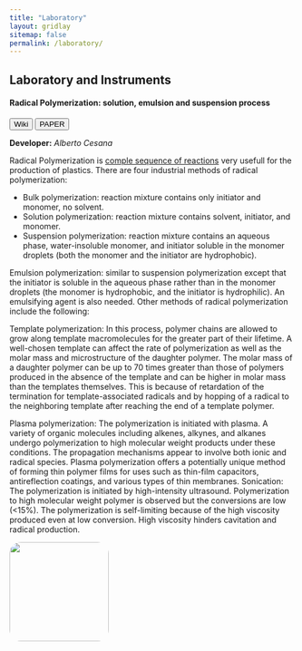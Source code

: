 ```yaml
---
title: "Laboratory"
layout: gridlay
sitemap: false
permalink: /laboratory/
---
```


<style>
img{
  border-radius: 10px;
}
iframe {
  width: 175px;
  display: inline;
  vertical-align:middle;
  <!-- margin-bottom:5px; -->
  <!-- margin-left:5px; -->
  <!-- border: 1px solid red; -->
}
.col-md-3 {
  margin:0;
  padding:0;
  margin-top:10px;
  margin-bottom:10px;
  display:block;
  overflow:hidden;
  text-align:center;
  display: table-cell;
  height: auto;
  float: none;
  background:white;
  border-radius:20px;
  <!-- border: 1px solid black; -->
}
</style>

## Laboratory and Instruments

<div class="jumbotron">
<div class="row align-items-end">
<div class="col-md-9 col-sm-12">
<h4><b>Radical Polymerization: solution, emulsion and suspension process</b></h4>
<a href="https://en.wikipedia.org/wiki/Radical_polymerization" target="_blank"><button class="btn btn-primary btn-sm">Wiki</button></a>
<a href="" target="_blank"><button class="btn btn-danger btn-sm">PAPER</button></a> 

<b>Developer:</b>
<i>  Alberto Cesana</i>

Radical Polymerization is <a href="https://www.youtube.com/watch?v=HpPHN7fcLHI" target="_blank"> comple sequence of reactions</a> very usefull for the production of 
plastics.
There are four industrial methods of radical polymerization:

* Bulk polymerization: reaction mixture contains only initiator and monomer, no solvent.
* Solution polymerization: reaction mixture contains solvent, initiator, and monomer.
* Suspension polymerization: reaction mixture contains an aqueous phase, water-insoluble monomer, and initiator soluble in the monomer droplets (both the monomer and the initiator are hydrophobic).

Emulsion polymerization: similar to suspension polymerization except that the initiator is soluble in the aqueous phase rather than in the monomer droplets (the monomer is hydrophobic, and the initiator is hydrophilic). An emulsifying agent is also needed.
Other methods of radical polymerization include the following:

Template polymerization: In this process, polymer chains are allowed to grow along template macromolecules for the greater part of their lifetime. A well-chosen template can affect the rate of polymerization as well as the molar mass and microstructure of the daughter polymer. The molar mass of a daughter polymer can be up to 70 times greater than those of polymers produced in the absence of the template and can be higher in molar mass than the templates themselves. This is because of retardation of the termination for template-associated radicals and by hopping of a radical to the neighboring template after reaching the end of a template polymer.

Plasma polymerization: The polymerization is initiated with plasma. A variety of organic molecules including alkenes, alkynes, and alkanes undergo polymerization to high molecular weight products under these conditions. The propagation mechanisms appear to involve both ionic and radical species. Plasma polymerization offers a potentially unique method of forming thin polymer films for uses such as thin-film capacitors, antireflection coatings, and various types of thin membranes.
Sonication: The polymerization is initiated by high-intensity ultrasound. Polymerization to high molecular weight polymer is observed but the conversions are low (<15%). The polymerization is self-limiting because of the high viscosity produced even at low conversion. High viscosity hinders cavitation and radical production.

</div>
<div class="col-md-3 col-sm-12" style="background-color:transparent" >
  <img src="{{ site.url }}{{ site.baseurl }}/images/laboratory/IMG_20200713_092315.jpg" width="175px"/>
</div>
</div>
</div>

